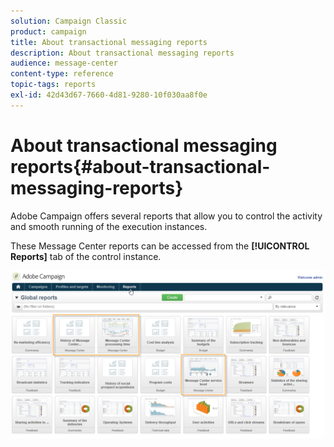 ```yaml
---
solution: Campaign Classic
product: campaign
title: About transactional messaging reports
description: About transactional messaging reports
audience: message-center
content-type: reference
topic-tags: reports
exl-id: 42d43d67-7660-4d81-9280-10f030aa8f0e
---
```

# About transactional messaging reports{#about-transactional-messaging-reports}

Adobe Campaign offers several reports that allow you to control the activity and smooth running of the execution instances.

These Message Center reports can be accessed from the **[!UICONTROL Reports]** tab of the control instance. 

![](assets/messagecenter_reporting_002.png)

